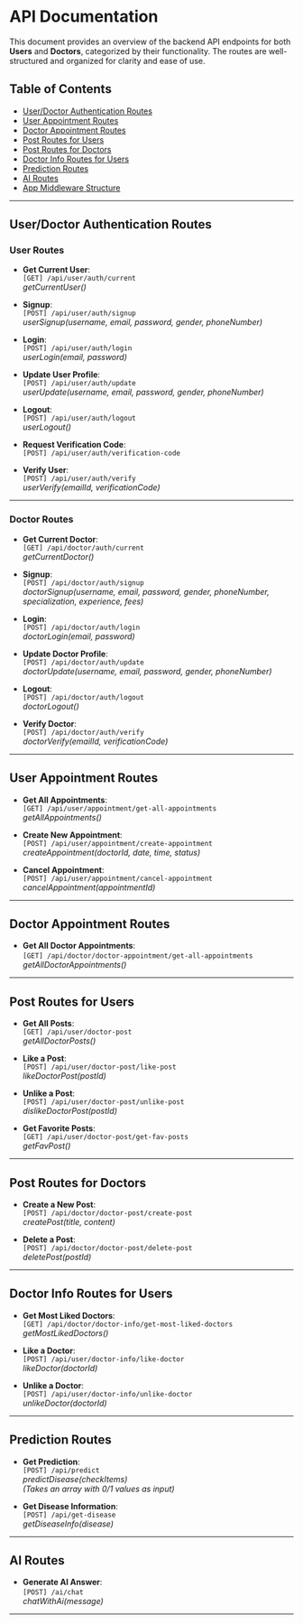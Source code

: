 # API Documentation

This document provides an overview of the backend API endpoints for both **Users** and **Doctors**, categorized by their functionality. The routes are well-structured and organized for clarity and ease of use.

## Table of Contents

- [User/Doctor Authentication Routes](#userdoctor-authentication-routes)
- [User Appointment Routes](#user-appointment-routes)
- [Doctor Appointment Routes](#doctor-appointment-routes)
- [Post Routes for Users](#post-routes-for-users)
- [Post Routes for Doctors](#post-routes-for-doctors)
- [Doctor Info Routes for Users](#doctor-info-routes-for-users)
- [Prediction Routes](#prediction-routes)
- [AI Routes](#ai-routes)
- [App Middleware Structure](#app-middleware-structure)

---

## User/Doctor Authentication Routes

### User Routes
- **Get Current User**:  
  `[GET] /api/user/auth/current`  
  _getCurrentUser()_

- **Signup**:  
  `[POST] /api/user/auth/signup`  
  _userSignup(username, email, password, gender, phoneNumber)_

- **Login**:  
  `[POST] /api/user/auth/login`  
  _userLogin(email, password)_

- **Update User Profile**:  
  `[POST] /api/user/auth/update`  
  _userUpdate(username, email, password, gender, phoneNumber)_

- **Logout**:  
  `[POST] /api/user/auth/logout`  
  _userLogout()_

- **Request Verification Code**:  
  `[POST] /api/user/auth/verification-code`

- **Verify User**:  
  `[POST] /api/user/auth/verify`  
  _userVerify(emailId, verificationCode)_

---

### Doctor Routes
- **Get Current Doctor**:  
  `[GET] /api/doctor/auth/current`  
  _getCurrentDoctor()_

- **Signup**:  
  `[POST] /api/doctor/auth/signup`  
  _doctorSignup(username, email, password, gender, phoneNumber, specialization, experience, fees)_

- **Login**:  
  `[POST] /api/doctor/auth/login`  
  _doctorLogin(email, password)_

- **Update Doctor Profile**:  
  `[POST] /api/doctor/auth/update`  
  _doctorUpdate(username, email, password, gender, phoneNumber)_

- **Logout**:  
  `[POST] /api/doctor/auth/logout`  
  _doctorLogout()_

- **Verify Doctor**:  
  `[POST] /api/doctor/auth/verify`  
  _doctorVerify(emailId, verificationCode)_

---

## User Appointment Routes

- **Get All Appointments**:  
  `[GET] /api/user/appointment/get-all-appointments`  
  _getAllAppointments()_

- **Create New Appointment**:  
  `[POST] /api/user/appointment/create-appointment`  
  _createAppointment(doctorId, date, time, status)_

- **Cancel Appointment**:  
  `[POST] /api/user/appointment/cancel-appointment`  
  _cancelAppointment(appointmentId)_

---

## Doctor Appointment Routes

- **Get All Doctor Appointments**:  
  `[GET] /api/doctor/doctor-appointment/get-all-appointments`  
  _getAllDoctorAppointments()_

---

## Post Routes for Users

- **Get All Posts**:  
  `[GET] /api/user/doctor-post`  
  _getAllDoctorPosts()_

- **Like a Post**:  
  `[POST] /api/user/doctor-post/like-post`  
  _likeDoctorPost(postId)_

- **Unlike a Post**:  
  `[POST] /api/user/doctor-post/unlike-post`  
  _dislikeDoctorPost(postId)_

- **Get Favorite Posts**:  
  `[GET] /api/user/doctor-post/get-fav-posts`  
  _getFavPost()_

---

## Post Routes for Doctors

- **Create a New Post**:  
  `[POST] /api/doctor/doctor-post/create-post`  
  _createPost(title, content)_

- **Delete a Post**:  
  `[POST] /api/doctor/doctor-post/delete-post`  
  _deletePost(postId)_

---

## Doctor Info Routes for Users

- **Get Most Liked Doctors**:  
  `[GET] /api/doctor/doctor-info/get-most-liked-doctors`  
  _getMostLikedDoctors()_

- **Like a Doctor**:  
  `[POST] /api/user/doctor-info/like-doctor`  
  _likeDoctor(doctorId)_

- **Unlike a Doctor**:  
  `[POST] /api/user/doctor-info/unlike-doctor`  
  _unlikeDoctor(doctorId)_

---

## Prediction Routes

- **Get Prediction**:  
  `[POST] /api/predict`  
  _predictDisease(checkItems)_  
  *(Takes an array with 0/1 values as input)*

- **Get Disease Information**:  
  `[POST] /api/get-disease`  
  _getDiseaseInfo(disease)_

---

## AI Routes

- **Generate AI Answer**:  
  `[POST] /ai/chat`  
  _chatWithAi(message)_

---

